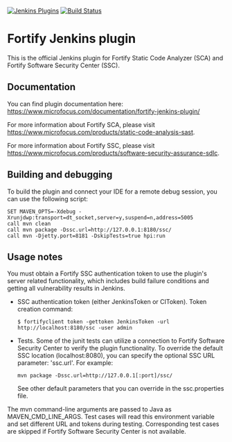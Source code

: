 [![Jenkins Plugins](https://img.shields.io/jenkins/plugin/v/fortify.svg)](https://wiki.jenkins.io/display/JENKINS/Fortify+Plugin)
[![Build Status](https://ci.jenkins.io/buildStatus/icon?job=plugins/fortify-plugin/master)](https://ci.jenkins.io/job/plugins/job/fortify-plugin/job/master)

# Fortify Jenkins plugin

This is the official Jenkins plugin for Fortify Static Code Analyzer (SCA) and Fortify Software Security Center (SSC).

## Documentation

You can find plugin documentation here: https://www.microfocus.com/documentation/fortify-jenkins-plugin/

For more information about Fortify SCA, please visit https://www.microfocus.com/products/static-code-analysis-sast.

For more information about Fortify SSC, please visit https://www.microfocus.com/products/software-security-assurance-sdlc.

## Building and debugging

To build the plugin and connect your IDE for a remote debug session, you can use the following script:
```
SET MAVEN_OPTS=-Xdebug -Xrunjdwp:transport=dt_socket,server=y,suspend=n,address=5005
call mvn clean
call mvn package -Dssc.url=http://127.0.0.1:8180/ssc/
call mvn -Djetty.port=8181 -DskipTests=true hpi:run
```

## Usage notes

You must obtain a Fortify SSC authentication token to use the plugin's server related functionality, which includes build failure conditions and getting all vulnerability results in Jenkins.

* SSC authentication token (either JenkinsToken or CIToken). Token creation command:
  ```
  $ fortifyclient token -gettoken JenkinsToken -url http://localhost:8180/ssc -user admin
  ```
* Tests. Some of the junit tests can utilize a connection to Fortify Software Security Center to verify the plugin functionality.
  To override the default SSC location (localhost:8080), you can specify the optional SSC URL parameter: 'ssc.url'.
  For example:
  ```
  mvn package -Dssc.url=http://127.0.0.1[:port]/ssc/
  ```
  See other default parameters that you can override in the ssc.properties file.

The mvn command-line arguments are passed to Java as MAVEN_CMD_LINE_ARGS. Test cases will read this environment variable and set different URL and tokens during testing. Corresponding test cases are skipped if Fortify Software Security Center is not available.

